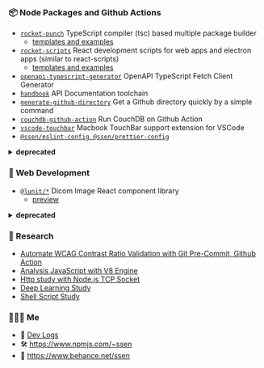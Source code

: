 ### 📦 Node Packages and Github Actions

- [`rocket-punch`](https://github.com/rocket-hangar/rocket-punch) TypeScript compiler (tsc) based multiple package builder
  - [templates and examples](https://github.com/rocket-hangar/rocket-punch-templates)
- [`rocket-scripts`](https://github.com/rocket-hangar/rocket-scripts) React development scripts for web apps and electron apps (similar to react-scripts)
  - [templates and examples](https://github.com/rocket-hangar/rocket-scripts-templates)
- [`openapi-typescript-generator`](https://github.com/rocket-hangar/openapi-typescript-generator) OpenAPI TypeScript Fetch Client Generator
- [`handbook`](https://github.com/rocket-hangar/handbook) API Documentation toolchain
- [`generate-github-directory`](https://github.com/rocket-hangar/generate-github-directory) Get a Github directory quickly by a simple command
- [`couchdb-github-action`](https://github.com/iamssen/couchdb-github-action) Run CouchDB on Github Action
- [`vscode-touchbar`](https://github.com/iamssen/vscode-touchbar) Macbook TouchBar support extension for VSCode
- [`@ssen/eslint-config`, `@ssen/prettier-config`](https://github.com/iamssen/convention)

<details>
<summary><strong>deprecated</strong></summary>

- [flbuild](https://github.com/iamssen/flbuild) (2014) MXMLC compiler based build scripts
- [ssenpack](https://github.com/iamssen/ssenpack) (2017) React development scripts
- [trism](https://www.npmjs.com/package/trism) (2019) TypeScript compiler (tsc) based multiple package builder
- [handbook](https://github.com/rocket-hangar/handbook) (2019) System for API documentation
- [multiplerun](https://github.com/iamssen/multiplerun) (2018) Multiple Terminal launcher
- [idea-directory-diff](https://github.com/iamssen/idea-directory-diff) (2017) IntelliJ diff executor extension for VScode

</details>

### 🔩 Web Development

- [`@lunit/*`](https://github.com/iamssen/frontend-components) Dicom Image React component library
  - [preview](https://frontend-components-git-master.ssen.vercel.app/#/insight-viewer/cornerstoneviewer)

<details>
<summary><strong>deprecated</strong></summary>
  
- [`typings-d3`](https://github.com/iamssen/typings-d3) D3 TypeScript declarations
- [`ssenkit-flash`](https://github.com/iamssen/ssenkit-flash) ActionScript component library
- [`reflow`](https://github.com/iamssen/reflow) (2012) MVC Framework for Flex
  - [modular sample](https://github.com/iamssen/reflow-201302.ssen-mvc-framework-modular-sample)
    - [command](https://github.com/iamssen/reflow-201302.ssen-mvc-framework-modular-sample/blob/master/src/ssen/mvc/samples/modular/common/controller/ChangeCurrentModel.as#L10)
    - [view, dependency injection data binding](https://github.com/iamssen/reflow-201302.ssen-mvc-framework-modular-sample/blob/master/src/ssen/mvc/samples/modular/common/view/MessageSenderMediator.as#L14)
    - [context](https://github.com/iamssen/reflow-201302.ssen-mvc-framework-modular-sample/blob/master/src/ssen/mvc/samples/modular/top/TopModuleContext.as#L24)
  - [flash sample](https://github.com/iamssen/reflow-201302.ssen-mvc-framework-flash-sample)
    - [command](https://github.com/iamssen/reflow-201302.ssen-mvc-framework-flash-sample/blob/master/src/ssen/mvc/samples/flash/controller/AddBall.as#L10)
    - [view, dependency injection data binding](https://github.com/iamssen/reflow-201302.ssen-mvc-framework-flash-sample/blob/master/src/ssen/mvc/samples/flash/view/BallCanvasMediator.as#L16)
    - [context](https://github.com/iamssen/reflow-201302.ssen-mvc-framework-flash-sample/blob/master/src/ssen/mvc/samples/flash/FlashSampleContext.as#L23)
- [`react-reflow`](https://github.com/iamssen/react-reflow) (2016) Framework for React
- [`mobx-dispatcher`](https://github.com/iamssen/mobx-dispatcher) (2018) MobX extension `@dispatcher`, `dispatch(action())`
- [`audition`](https://github.com/iamssen/ssenkit-flash/blob/master/src/ssen/devkit/Audition.md) Test Runner for Flex
  
</details>

### 🔬 Research

- [Automate WCAG Contrast Ratio Validation with Git Pre-Commit, Github Action](https://github.com/iamssen/wcag-contrast-validation-example)
- [Analysis JavaScript with V8 Engine](https://github.com/iamssen/analysis-javascript-with-v8-engine)
- [Http study with Node.js TCP Socket](https://github.com/iamssen/http-study-with-node-socket)
- [Deep Learning Study](https://github.com/iamssen/deep-learning-study)
- [Shell Script Study](https://github.com/iamssen/study-shell-script)

### 🙋🏻‍♂️ Me

- 📒 [Dev Logs](https://www.notion.so/ssen/Seo-Yeon-Lee-05a095128bbc47c4840df1ad6a0bbd73)
- 🛠 <https://www.npmjs.com/~ssen>
- 🎨 <https://www.behance.net/ssen>
